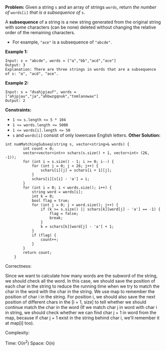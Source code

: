 **Problem:**
Given a string `s` and an array of strings `words`, return *the number of* `words[i]` *that is a subsequence of* `s`.

A **subsequence** of a string is a new string generated from the original string with some characters (can be none) deleted without changing the relative order of the remaining characters.

- For example, `"ace"` is a subsequence of `"abcde"`.

 

**Example 1:**

```
Input: s = "abcde", words = ["a","bb","acd","ace"]
Output: 3
Explanation: There are three strings in words that are a subsequence of s: "a", "acd", "ace".
```

**Example 2:**

```
Input: s = "dsahjpjauf", words = ["ahjpjau","ja","ahbwzgqnuk","tnmlanowax"]
Output: 2
```

 

**Constraints:**

- `1 <= s.length <= 5 * 104`
- `1 <= words.length <= 5000`
- `1 <= words[i].length <= 50`
- `s` and `words[i]` consist of only lowercase English letters.
**Other Solution:**
```
int numMatchingSubseq(string s, vector<string>& words) {
        int count = 0;
        vector<vector<int>> schars(s.size() + 1, vector<int> (26, -1));
        for (int i = s.size() - 1; i >= 0; i--) {
            for (int j = 0; j < 26; j++) {
                schars[i][j] = schars[i + 1][j];
            }
            schars[i][s[i] - 'a'] = i;
        }
        for (int i = 0; i < words.size(); i++) {
            string word = words[i];
            int k = 0;
            bool flag = true;
            for (int j = 0; j < word.size(); j++) {
                if (k >= s.size() || schars[k][word[j] - 'a'] == -1) {
                    flag = false;
                    break;
                }
                k = schars[k][word[j] - 'a'] + 1;
            }
            if (flag) {
                count++;
            }
        }
        return count;
    }
```
Correctness:

Since we want to calculate how many words are the subword of the string, we should check all the word. In this case, we should save the position of each char in the string to reduce the running time when we try to match the char in the word with the char in the string. We  use map to remember the position of char i in the string. For position i, we should also save the next position of different chars in the [i + 1, size] to tell whether we should continue match the char in the word (If we match char j in word with char i in string, we should check whether we can find char j + 1 in word from the map, because if char j + 1 exist in the string behind char i, we'll remember it at map[i] too).

Complexity:

Time: O($n^2$)
Space: O(n)